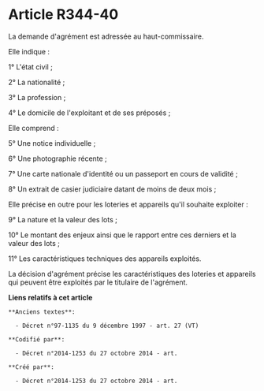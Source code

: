 # Article R344-40

La demande d'agrément est adressée au haut-commissaire.

Elle indique :

1° L'état civil ;

2° La nationalité ;

3° La profession ;

4° Le domicile de l'exploitant et de ses préposés ;

Elle comprend :

5° Une notice individuelle ;

6° Une photographie récente ;

7° Une carte nationale d'identité ou un passeport en cours de validité ;

8° Un extrait de casier judiciaire datant de moins de deux mois ;

Elle précise en outre pour les loteries et appareils qu'il souhaite exploiter :

9° La nature et la valeur des lots ;

10° Le montant des enjeux ainsi que le rapport entre ces derniers et la valeur des lots ;

11° Les caractéristiques techniques des appareils exploités.

La décision d'agrément précise les caractéristiques des loteries et appareils qui peuvent être exploités par le titulaire de
l'agrément.

**Liens relatifs à cet article**

	**Anciens textes**:

	  - Décret n°97-1135 du 9 décembre 1997 - art. 27 (VT)

	**Codifié par**:

	  - Décret n°2014-1253 du 27 octobre 2014 - art.

	**Créé par**:

	  - Décret n°2014-1253 du 27 octobre 2014 - art.
